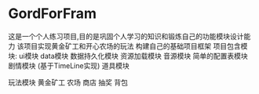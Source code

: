 # GordForFram
这是一个个人练习项目,目的是巩固个人学习的知识和锻炼自己的功能模块设计能力
该项目实现黄金矿工和开心农场的玩法
构建自己的基础项目框架
项目包含模块:
ui模块
data模块
数据持久化模块
资源加载模块
音源模块
简单的配置表模块
剧情模块 (基于TimeLine实现)
道具模块

玩法模块
黄金矿工
农场
商店
抽奖
背包

